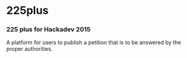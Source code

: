 # 225plus
### 225 plus for Hackadev 2015

A platform for users to publish a petition that is to be answered by the proper authorities.